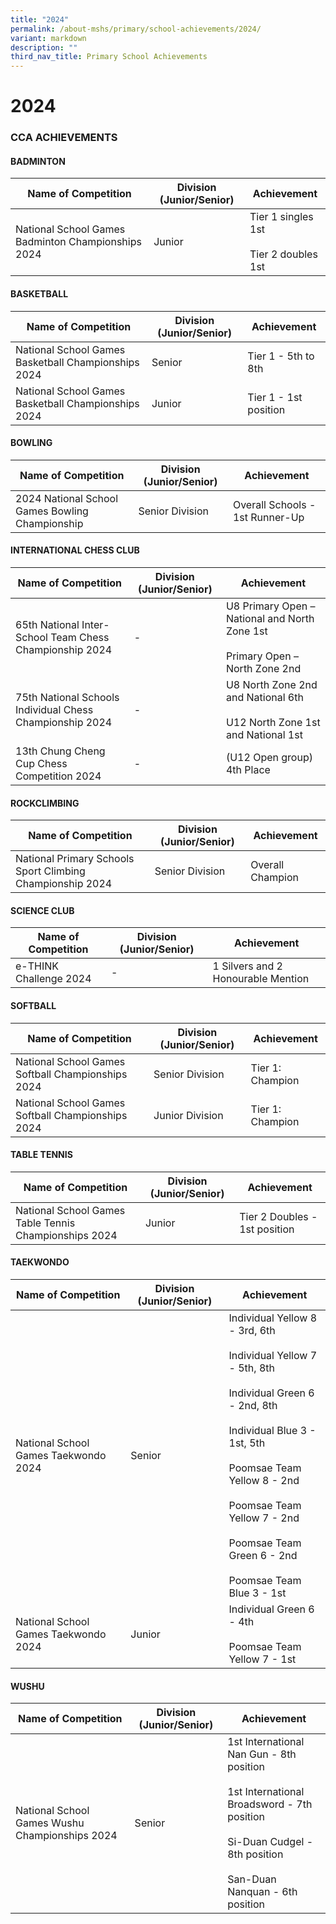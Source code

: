 ```yaml
---
title: "2024"
permalink: /about-mshs/primary/school-achievements/2024/
variant: markdown
description: ""
third_nav_title: Primary School Achievements
---
```

# 2024


### CCA ACHIEVEMENTS  

  #### BADMINTON

<table>
<thead>
  <tr>
    <th>Name of Competition</th>
    <th>Division (Junior/Senior)</th>
    <th>Achievement</th>
  </tr>
</thead>
<tbody>
	 <tr>
    <td>National School Games Badminton Championships 2024<br></td>
    <td>Junior</td>
    <td>Tier 1 singles 1st<br><br>Tier 2 doubles 1st</td>
  </tr>
</tbody>
</table>

#### BASKETBALL

<table>
<thead>
  <tr>
    <th>Name of Competition</th>
    <th>Division (Junior/Senior)</th>
    <th>Achievement</th>
  </tr>
</thead>
<tbody>
  <tr>
    <td>National School Games Basketball Championships 2024<br></td>
    <td>Senior</td>
    <td>Tier 1 - 5th to 8th</td>
  </tr>
	  <tr>
    <td>National School Games Basketball Championships 2024<br></td>
    <td>Junior</td>
    <td>Tier 1 - 1st position</td>
  </tr>
</tbody>
</table>

#### BOWLING


<table>
<thead>
  <tr>
    <th>Name of Competition</th>
    <th>Division (Junior/Senior)</th>
    <th>Achievement</th>
  </tr>
</thead>
<tbody>
  <tr>
    <td>2024 National School Games Bowling Championship<br></td>
    <td>Senior Division</td>
    <td>Overall Schools - 1st Runner-Up<br>
  </td></tr>

</tbody>
</table>

#### INTERNATIONAL CHESS CLUB

<table>
<thead>
  <tr>
    <th>Name of Competition</th>
    <th>Division (Junior/Senior)</th>
    <th>Achievement</th>
  </tr>
</thead>
<tbody>
  <tr>
    <td>65th National Inter-School Team Chess Championship 2024<br></td>
    <td>-</td>
    <td>U8 Primary Open – National and North Zone 1st<br><br>Primary Open – North Zone 2nd</td>
  </tr>
	 <tr>
    <td>75th National Schools Individual Chess Championship 2024<br></td>
    <td>-</td>
    <td>U8 North Zone 2nd and National 6th<br><br>U12 North Zone 1st and National 1st</td>
  </tr>
		 <tr>
    <td>13th Chung Cheng Cup Chess Competition 2024<br></td>
    <td>-</td>
    <td>(U12 Open group) 4th Place</td>
  </tr>
</tbody>
</table>

#### ROCKCLIMBING

<table>
<thead>
  <tr>
    <th>Name of Competition</th>
    <th>Division (Junior/Senior)</th>
    <th>Achievement</th>
  </tr>
</thead>
<tbody>
  <tr>
    <td>National Primary Schools Sport Climbing Championship 2024<br></td>
    <td>Senior Division</td>
    <td>Overall Champion</td>
  </tr>
	 
</tbody>
</table>

#### SCIENCE CLUB

<table>
<thead>
  <tr>
    <th>Name of Competition</th>
    <th>Division (Junior/Senior)</th>
    <th>Achievement</th>
  </tr>
</thead>
<tbody>
  <tr>
    <td>e-THINK Challenge 2024<br></td>
    <td>-</td>
    <td>1 Silvers and 2 Honourable Mention</td>
  </tr>
	 
</tbody>
</table>

#### SOFTBALL

<table>
<thead>
  <tr>
    <th>Name of Competition</th>
    <th>Division (Junior/Senior)</th>
    <th>Achievement</th>
  </tr>
</thead>
<tbody>
  <tr>
    <td>National School Games Softball Championships 2024<br></td>
    <td>Senior Division</td>
    <td>Tier 1: Champion</td>
  </tr>
	 <tr>
    <td>National School Games Softball Championships 2024<br></td>
    <td>Junior Division</td>
    <td> Tier 1: Champion</td>
  </tr>
</tbody>
</table>


#### TABLE TENNIS

<table>
<thead>
  <tr>
    <th>Name of Competition</th>
    <th>Division (Junior/Senior)</th>
    <th>Achievement</th>
  </tr>
</thead>
<tbody>
  <tr>
    <td>National School Games Table Tennis Championships 2024<br></td>
    <td>Junior</td>
    <td>Tier 2 Doubles - 1st position</td>
  </tr>
</tbody>
</table>

#### TAEKWONDO

<table>
<thead>
  <tr>
    <th>Name of Competition</th>
    <th>Division (Junior/Senior)</th>
    <th>Achievement</th>
  </tr>
</thead>
<tbody>
  <tr>
    <td>National School Games Taekwondo 2024<br></td>
    <td>Senior</td>
    <td>Individual Yellow 8 - 3rd, 6th<br><br>Individual Yellow 7 - 5th, 8th<br><br>Individual Green 6 - 2nd, 8th<br><br>Individual Blue 3 - 1st, 5th<br><br>Poomsae Team Yellow 8 - 2nd<br><br>Poomsae Team Yellow 7 - 2nd<br><br>Poomsae Team Green 6 - 2nd<br><br>Poomsae Team Blue 3 - 1st</td>
		
  </tr>
	 <tr>
    <td>National School Games Taekwondo 2024<br></td>
    <td>Junior</td>
    <td>Individual Green 6 - 4th<br><br>Poomsae Team Yellow 7 - 1st<br>
</td>
  </tr>
</tbody>
</table>

#### WUSHU

<table>
<thead>
  <tr>
    <th>Name of Competition</th>
    <th>Division (Junior/Senior)</th>
    <th>Achievement</th>
  </tr>
</thead>
<tbody>
	 <tr>
    <td>National School Games Wushu Championships 2024<br></td>
    <td>Senior</td>
    <td>1st International Nan Gun - 8th position<br><br>1st International Broadsword - 7th position<br><br>Si-Duan Cudgel - 8th position<br><br>San-Duan Nanquan - 6th position</td>
  </tr>

</tbody>
</table>